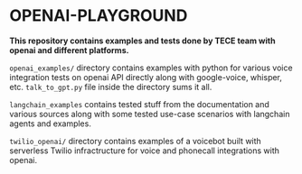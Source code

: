 # OPENAI-PLAYGROUND

**This repository contains examples and tests done by TECE team with openai and different platforms.**

`openai_examples/` directory contains examples with python for various voice integration tests on openai API directly along with google-voice, whisper, etc. `talk_to_gpt.py` file inside the directory sums it all.

`langchain_examples` contains tested stuff from the documentation and various sources along with some tested use-case scenarios with langchain agents and examples.

`twilio_openai/` directory contains examples of a voicebot built with serverless Twilio infractructure for voice and phonecall integrations with openai.